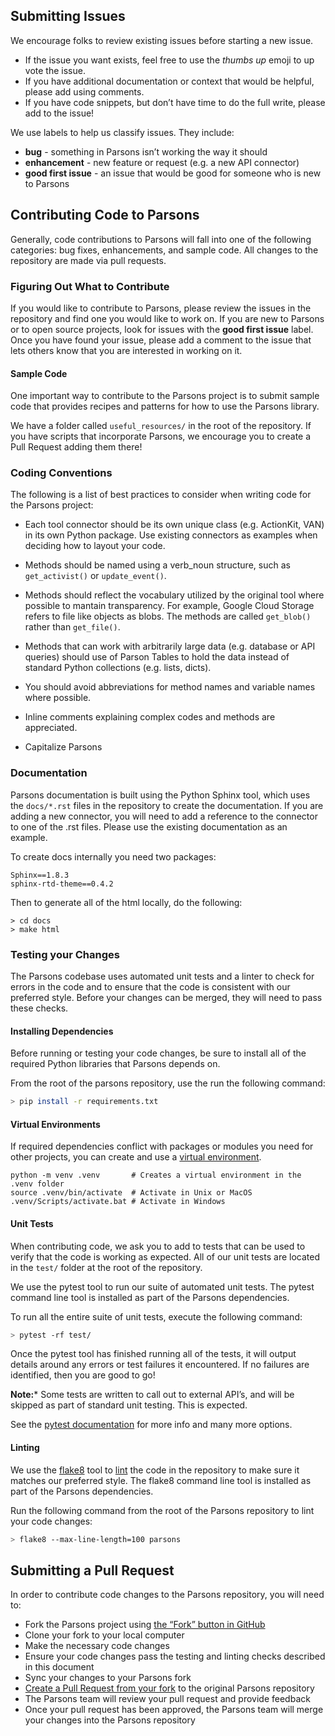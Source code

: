 ## Submitting Issues

We encourage folks to review existing issues before starting a new issue.

* If the issue you want exists, feel free to use the *thumbs up* emoji to up vote the issue.
* If you have additional documentation or context that would be helpful, please add using comments.
* If you have code snippets, but don’t have time to do the full write, please add to the issue!

We use labels to help us classify issues. They include:
* **bug** - something in Parsons isn’t working the way it should
* **enhancement** - new feature or request (e.g. a new API connector)
* **good first issue** - an issue that would be good for someone who is new to Parsons

## Contributing Code to Parsons

Generally, code contributions to Parsons will fall into one of the following categories: bug fixes, enhancements, and sample code. All changes to the repository are made via pull requests.

### Figuring Out What to Contribute

If you would like to contribute to Parsons, please review the issues in the repository and find one you would like to work on. If you are new to Parsons or to open source projects, look for issues with the **good first issue** label. Once you have found your issue, please add a comment to the issue that lets others know that you are interested in working on it.

#### Sample Code

One important way to contribute to the Parsons project is to submit sample code that provides recipes and patterns for how to use the Parsons library.

We have a folder called `useful_resources/` in the root of the repository. If you have scripts that incorporate Parsons, we encourage you to create a Pull Request adding them there!

### Coding Conventions

The following is a list of best practices to consider when writing code for the Parsons project:

* Each tool connector should be its own unique class (e.g. ActionKit, VAN) in its own Python package. Use existing connectors as examples when deciding how to layout your code.

* Methods should be named using a verb_noun structure, such as `get_activist()` or `update_event()`.

* Methods should reflect the vocabulary utilized by the original tool where possible to mantain transparency. For example, Google Cloud Storage refers to file like objects as blobs. The methods are called `get_blob()` rather than `get_file()`.

* Methods that can work with arbitrarily large data (e.g. database or API queries) should use of Parson Tables to hold the data instead of standard Python collections (e.g. lists, dicts).

* You should avoid abbreviations for method names and variable names where possible.

* Inline comments explaining complex codes and methods are appreciated.

* Capitalize Parsons

### Documentation

Parsons documentation is built using the Python Sphinx tool, which uses the `docs/*.rst` files in the repository to create the documentation. If you are adding a new connector, you will need to add a reference to the connector to one of the .rst files. Please use the existing documentation as an example.

To create docs internally you need two packages:

```
Sphinx==1.8.3
sphinx-rtd-theme==0.4.2
```

Then to generate all of the html locally, do the following:

```
> cd docs
> make html
```

### Testing your Changes

The Parsons codebase uses automated unit tests and a linter to check for errors in the code and to ensure that the code is consistent with our preferred style. Before your changes can be merged, they will need to pass these checks.

#### Installing Dependencies

Before running or testing your code changes, be sure to install all of the required Python libraries that Parsons depends on.

From the root of the parsons repository, use the run the following command:

```bash
> pip install -r requirements.txt
```

#### Virtual Environments

If required dependencies conflict with packages or modules you need for other projects, you can create and use a [virtual environment](https://docs.python.org/3/library/venv.html).

```
python -m venv .venv       # Creates a virtual environment in the .venv folder 
source .venv/bin/activate  # Activate in Unix or MacOS
.venv/Scripts/activate.bat # Activate in Windows 
```

#### Unit Tests

When contributing code, we ask you to add to tests that can be used to verify that the code is working as expected. All of our unit tests are located in the `test/` folder at the root of the repository.

We use the pytest tool to run our suite of automated unit tests. The pytest command line tool is installed as part of the Parsons dependencies.

To run all the entire suite of unit tests, execute the following command:

```bash
> pytest -rf test/
```

Once the pytest tool has finished running all of the tests, it will output details around any errors or test failures it encountered. If no failures are identified, then you are good to go!

**Note:*** Some tests are written to call out to external API’s, and will be skipped as part of standard unit testing. This is expected.

See the [pytest documentation](https://docs.pytest.org/en/latest/contents.html) for more info and many more options.

#### Linting

We use the [flake8](http://flake8.pycqa.org/en/latest/) tool to [lint](https://en.wikipedia.org/wiki/Lint_(software)) the code in the repository to make sure it matches our preferred style. The flake8 command line tool is installed as part of the Parsons dependencies.

Run the following command from the root of the Parsons repository to lint your code changes:

```bash
> flake8 --max-line-length=100 parsons
```

## Submitting a Pull Request

In order to contribute code changes to the Parsons repository, you will need to:

* Fork the Parsons project using [the “Fork” button in GitHub](https://guides.github.com/activities/forking/)
* Clone your fork to your local computer
* Make the necessary code changes
* Ensure your code changes pass the testing and linting checks described in this document
* Sync your changes to your Parsons fork
* [Create a Pull Request from your fork](https://help.github.com/en/github/collaborating-with-issues-and-pull-requests/creating-a-pull-request-from-a-fork) to the original Parsons repository
* The Parsons team will review your pull request and provide feedback
* Once your pull request has been approved, the Parsons team will merge your changes into the Parsons repository
